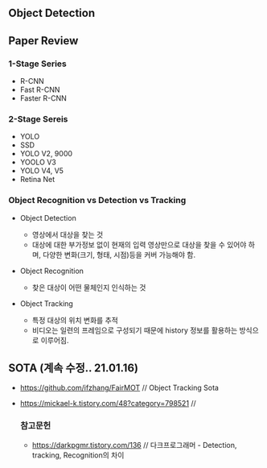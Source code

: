 ## Object Detection 

## Paper Review

### 1-Stage Series
- R-CNN
- Fast R-CNN
- Faster R-CNN

### 2-Stage Sereis
- YOLO
- SSD
- YOLO V2, 9000
- YOOLO V3
- YOLO V4, V5
- Retina Net

### Object Recognition vs Detection vs Tracking
- Object Detection
  - 영상에서 대상을 찾는 것
  - 대상에 대한 부가정보 없이 현재의 입력 영상만으로 대상을 찾을 수 있어야 하며, 다양한 변화(크기, 형태, 시점)등을 커버 가능해야 함.
  
- Object Recognition
  - 찾은 대상이 어떤 물체인지 인식하는 것

- Object Tracking
  - 특정 대상의 위치 변화를 추적
  - 비디오는 일련의 프레임으로 구성되기 때문에 history 정보를 활용하는 방식으로 이루어짐.
  

## SOTA (계속 수정.. 21.01.16)
- https://github.com/ifzhang/FairMOT // Object Tracking Sota
- https://mickael-k.tistory.com/48?category=798521 // 

  ### 참고문헌
  - https://darkpgmr.tistory.com/136 // 다크프로그래머 - Detection, tracking, Recognition의 차이
  
